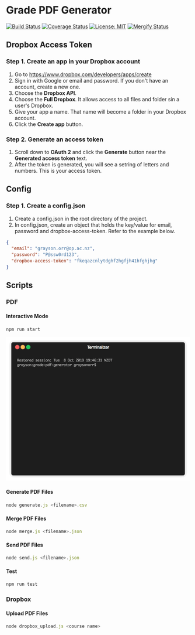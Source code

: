 # Grade PDF Generator

[![Build Status](https://travis-ci.org/Grayson-Orr/grade-pdf-generator.svg?branch=master)](https://travis-ci.org/Grayson-Orr/grade-pdf-generator) [![Coverage Status](https://coveralls.io/repos/github/Grayson-Orr/grade-pdf-generator/badge.svg?branch=master)](https://coveralls.io/github/Grayson-Orr/grade-pdf-generator?branch=master) [![License: MIT](https://img.shields.io/badge/License-MIT-yellow.svg)](https://opensource.org/licenses/MIT) [![Mergify Status](https://img.shields.io/endpoint.svg?url=https://gh.mergify.io/badges/Grayson-Orr/grade-pdf-generator&style=flat)](https://mergify.io)


## Dropbox Access Token
### Step 1. Create an app in your Dropbox account
1. Go to https://www.dropbox.com/developers/apps/create
2. Sign in with Google or email and password. If you don't have an account, create a new one.
3. Choose the **Dropbox API**.
4. Choose the **Full Dropbox**. It allows access to all files and folder sin a user's Dropbox.
5. Give your app a name. That name will become a folder in your Dropbox account.
6. Click the **Create app** button.

### Step 2. Generate an access token
1. Scroll down to **OAuth 2** and click the **Generate** button near the **Generated access token** text.
2. After the token is generated, you will see a setring of letters and numbers. This is your access token.

## Config
### Step 1. Create a config.json
1. Create a config.json in the root directory of the project.
2. In config.json, create an object that holds the key/value for email, password and dropbox-access-token. Refer to the example below.

```json
{
  "email": "grayson.orr@op.ac.nz",
  "password": "P@ssw0rd123",
  "dropbox-access-token": "fkeqazcnlytdghf2hgfjh41hfghjhg"
}
```

## Scripts

### PDF

#### Interactive Mode

```javascript
npm run start
```

![](./public/img/interactive-mode.gif)

#### Generate PDF Files

```javascript
node generate.js <filename>.csv
```

#### Merge PDF Files

```javascript
node merge.js <filename>.json
```

#### Send PDF Files

```javascript
node send.js <filename>.json
```

#### Test

```javascript
npm run test
```

### Dropbox

#### Upload PDF Files

```javascript
node dropbox_upload.js <course name>
```
